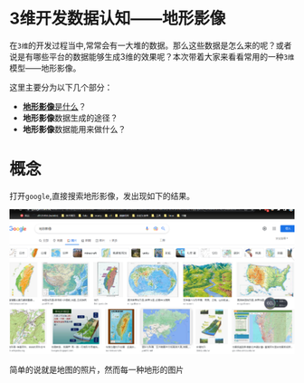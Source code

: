 # 3维开发数据认知——地形影像

在`3维`的开发过程当中,常常会有一大堆的数据。那么这些数据是怎么来的呢？或者说是有哪些平台的数据能够生成3维的效果呢？本次带着大家来看看常用的一种`3维`模型——地形影像。

这里主要分为以下几个部分：

- [**地形影像**是什么](#概念)？
- **地形影像**数据生成的途径？
- **地形影像**数据能用来做什么？

# 概念

打开`google`,直接搜索地形影像，发出现如下的结果。

![image-20220816184622323](assets/image-20220816184622323.png)

简单的说就是地图的照片，然而每一种地形的图片

